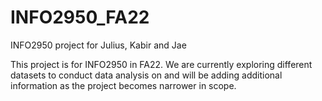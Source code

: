 # INFO2950_FA22
INFO2950 project for Julius, Kabir and Jae

This project is for INFO2950 in FA22. We are currently exploring different datasets to conduct data analysis on and will be adding additional information as the project becomes narrower in scope.
